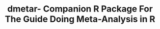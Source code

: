 --- 
abstract: '' 
authors: 
 - M Harrer
 -  P Cuijpers
 -  T Furukawa
 -  admin
doi: '' 
featured: false 
publication: '*http://dmetar.protectlab.org*, 1' 
publication_short: '' 
publishDate: '2019-01-01' 
title: 'dmetar- Companion R Package For The Guide Doing Meta-Analysis in R' 
url_code: '' 
url_dataset: '' 
url_pdf: '' 
url_poster: '' 
url_project: '' 
url_slides: '' 
url_source: '' 
url_video: '' 
---
